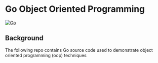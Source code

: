# Go Object Oriented Programming

[![Go](https://github.com/cloudacademy/go-ooprogramming/actions/workflows/go.yml/badge.svg)](https://github.com/cloudacademy/go-ooprogramming/actions/workflows/go.yml)

## Background
The following repo contains Go source code used to demonstrate object oriented programming (oop) techniques

